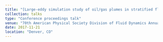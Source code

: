 ```yaml
---
title: "[Large-eddy simulation study of oil/gas plumes in stratified fluid with cross current](https://ui.adsabs.harvard.edu/abs/2017APS..DFDA33001Y/abstract)"
collection: talks
type: "Conference proceedings talk"
venue: "70th American Physical Society Division of Fluid Dynamics Annual Meeting"
date: 2017-11-21
location: "Denver, CO"
---
```

